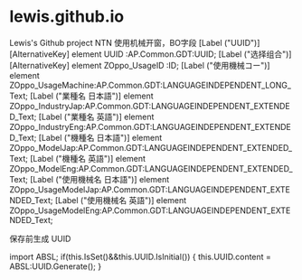# lewis.github.io
Lewis's Github project
NTN 使用机械开窗，BO字段
                [Label ("UUID")] [AlternativeKey] element UUID :AP.Common.GDT:UUID;
		[Label ("选择组合")] [AlternativeKey] element ZOppo_UsageID :ID;
		[Label ("使用機械コー")]  element ZOppo_UsageMachine:AP.Common.GDT:LANGUAGEINDEPENDENT_LONG_Text;
		[Label ("業種名 日本語")]  element ZOppo_IndustryJap:AP.Common.GDT:LANGUAGEINDEPENDENT_EXTENDED_Text;
		[Label ("業種名 英語")]  element ZOppo_IndustryEng:AP.Common.GDT:LANGUAGEINDEPENDENT_EXTENDED_Text;
		[Label ("機種名 日本語")]  element ZOppo_ModelJap:AP.Common.GDT:LANGUAGEINDEPENDENT_EXTENDED_Text;
		[Label ("機種名 英語")]  element ZOppo_ModelEng:AP.Common.GDT:LANGUAGEINDEPENDENT_EXTENDED_Text;
		[Label ("使用機械名 日本語")]  element ZOppo_UsageModelJap:AP.Common.GDT:LANGUAGEINDEPENDENT_EXTENDED_Text;
		[Label ("使用機械名 英語")]  element ZOppo_UsageModelEng:AP.Common.GDT:LANGUAGEINDEPENDENT_EXTENDED_Text;
    
 保存前生成 UUID
 
import ABSL;
if(this.IsSet()&&this.UUID.IsInitial())
{
 this.UUID.content = ABSL:UUID.Generate();
 }

    
    
